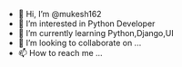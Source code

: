 - 👋 Hi, I’m @mukesh162
- 👀 I’m interested in Python Developer
- 🌱 I’m currently learning Python,Django,UI
- 💞️ I’m looking to collaborate on ...
- 📫 How to reach me ...

<!---
mukesh162/mukesh162 is a ✨ special ✨ repository because its `README.md` (this file) appears on your GitHub profile.
You can click the Preview link to take a look at your changes.
--->
